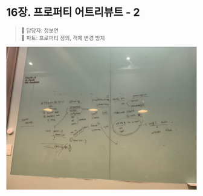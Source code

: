 # 16장. 프로퍼티 어트리뷰트 - 2

> 👩‍ 담당자: 정보연<br/>
> 📝 파트: 프로퍼티 정의, 객체 변경 방지

![16-2-정보연-칠판사진](../img/16-2-정보연칠판.jpeg)
